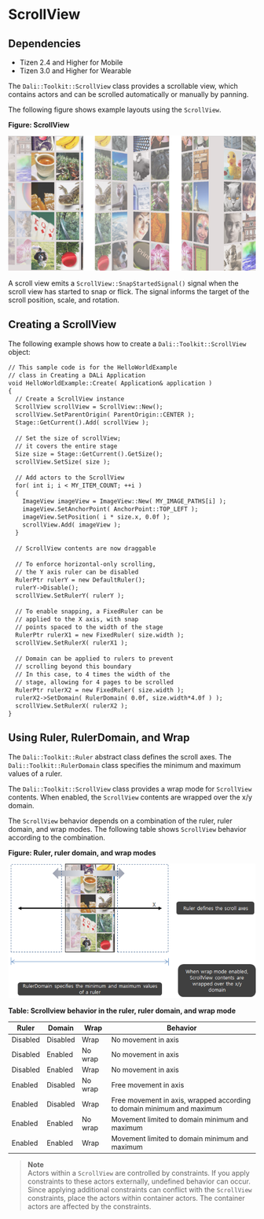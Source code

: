 # ScrollView
## Dependencies
- Tizen 2.4 and Higher for Mobile
- Tizen 3.0 and Higher for Wearable

The `Dali::Toolkit::ScrollView` class provides a scrollable view, which contains actors and can be scrolled automatically or manually by panning.

The following figure shows example layouts using the `ScrollView`.

**Figure: ScrollView**

![ScrollView](./media/scrollview.png)

A scroll view emits a `ScrollView::SnapStartedSignal()` signal when the scroll view has started to snap or flick. The signal informs the target of the scroll position, scale, and rotation.

## Creating a ScrollView

The following example shows how to create a `Dali::Toolkit::ScrollView` object:

```
// This sample code is for the HelloWorldExample
// class in Creating a DALi Application
void HelloWorldExample::Create( Application& application )
{
  // Create a ScrollView instance
  ScrollView scrollView = ScrollView::New();
  scrollView.SetParentOrigin( ParentOrigin::CENTER );
  Stage::GetCurrent().Add( scrollView );

  // Set the size of scrollView;
  // it covers the entire stage
  Size size = Stage::GetCurrent().GetSize();
  scrollView.SetSize( size );

  // Add actors to the ScrollView
  for( int i; i < MY_ITEM_COUNT; ++i )
  {
    ImageView imageView = ImageView::New( MY_IMAGE_PATHS[i] );
    imageView.SetAnchorPoint( AnchorPoint::TOP_LEFT );
    imageView.SetPosition( i * size.x, 0.0f );
    scrollView.Add( imageView );
  }

  // ScrollView contents are now draggable

  // To enforce horizontal-only scrolling,
  // the Y axis ruler can be disabled
  RulerPtr rulerY = new DefaultRuler();
  rulerY->Disable();
  scrollView.SetRulerY( rulerY );

  // To enable snapping, a FixedRuler can be
  // applied to the X axis, with snap
  // points spaced to the width of the stage
  RulerPtr rulerX1 = new FixedRuler( size.width );
  scrollView.SetRulerX( rulerX1 );

  // Domain can be applied to rulers to prevent
  // scrolling beyond this boundary
  // In this case, to 4 times the width of the
  // stage, allowing for 4 pages to be scrolled
  RulerPtr rulerX2 = new FixedRuler( size.width );
  rulerX2->SetDomain( RulerDomain( 0.0f, size.width*4.0f ) );
  scrollView.SetRulerX( rulerX2 );
}
```

## Using Ruler, RulerDomain, and Wrap

The `Dali::Toolkit::Ruler` abstract class defines the scroll axes. The `Dali::Toolkit::RulerDomain` class specifies the minimum and maximum values of a ruler.

The `Dali::Toolkit::ScrollView` class provides a wrap mode for `ScrollView` contents. When enabled, the `ScrollView` contents are wrapped over the x/y domain.

The `ScrollView` behavior depends on a combination of the ruler, ruler domain, and wrap modes. The following table shows `ScrollView` behavior according to the combination.

**Figure: Ruler, ruler domain, and wrap modes**

![Ruler, ruler domain, and wrap modes](./media/scrollview_ruler.png)

**Table: Scrollview behavior in the ruler, ruler domain, and wrap mode**

| Ruler    | Domain   | Wrap    | Behavior                                 |
| -------- | -------- | ------- | ---------------------------------------- |
| Disabled | Disabled | Wrap    | No movement in axis                      |
| Disabled | Enabled  | No wrap | No movement in axis                      |
| Disabled | Enabled  | Wrap    | No movement in axis                      |
| Enabled  | Disabled | No wrap | Free movement in axis                    |
| Enabled  | Disabled | Wrap    | Free movement in axis, wrapped according to domain minimum and maximum |
| Enabled  | Enabled  | No wrap | Movement limited to domain minimum and maximum |
| Enabled  | Enabled  | Wrap    | Movement limited to domain minimum and maximum |

> **Note**  
> Actors within a `ScrollView` are controlled by constraints. If you apply constraints to these actors externally, undefined behavior can occur. Since applying additional constraints can conflict with the `ScrollView` constraints, place the actors within container actors. The container actors are affected by the constraints.